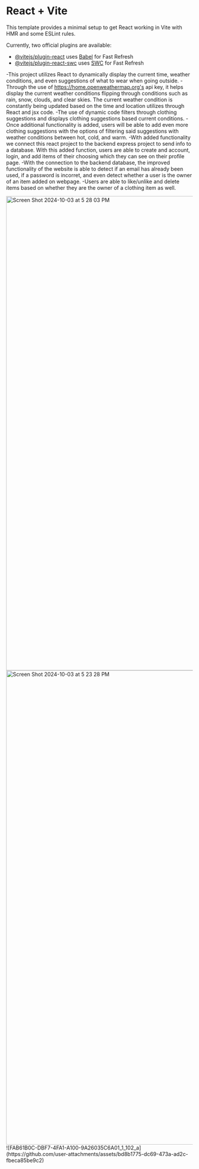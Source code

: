 # React + Vite

This template provides a minimal setup to get React working in Vite with HMR and some ESLint rules.

Currently, two official plugins are available:

- [@vitejs/plugin-react](https://github.com/vitejs/vite-plugin-react/blob/main/packages/plugin-react/README.md) uses [Babel](https://babeljs.io/) for Fast Refresh
- [@vitejs/plugin-react-swc](https://github.com/vitejs/vite-plugin-react-swc) uses [SWC](https://swc.rs/) for Fast Refresh

-This project utilizes React to dynamically display the current time, weather conditions, and even suggestions of what to wear when going outside.
-Through the use of https://home.openweathermap.org's api key, it helps display the current weather conditions flipping through conditions such as rain, snow, clouds, and clear skies. The current weather condition is constantly being updated based on the time and location utilizes through React and jsx code.
-The use of dynamic code filters through clothing suggestions and displays clothing suggestions based current conditions.
-Once additional functionality is added, users will be able to add even more clothing suggestions with the options of filtering said suggestions with weather conditions between hot, cold, and warm.
-With added functionality we connect this react project to the backend express project to send info to a database. With this added function, users are able to create and account, login, and add items of their choosing which they can see on their profile page.
-With the connection to the backend database, the improved functionality of the website is able to detect if an email has already been used, if a password is incorret, and even detect whether a user is the owner of an item added on webpage.
-Users are able to like/unlike and delete items based on whether they are the owner of a clothing item as well.

<img width="1280" alt="Screen Shot 2024-10-03 at 5 28 03 PM" src="https://github.com/user-attachments/assets/8c583078-6936-449b-9058-950dfd070403">
<img width="1280" alt="Screen Shot 2024-10-03 at 5 23 28 PM" src="https://github.com/user-attachments/assets/2d1a41ee-97f0-41d7-b76d-6c4caec1090f">
![FAB61B0C-DBF7-4FA1-A100-9A26035C6A01_1_102_a](https://github.com/user-attachments/assets/bd8b1775-dc69-473a-ad2c-fbeca85be9c2)


